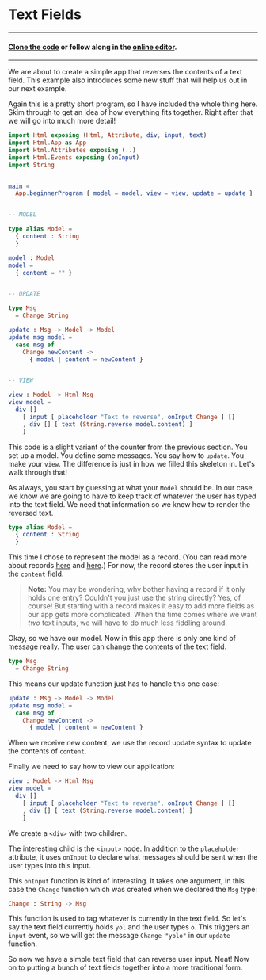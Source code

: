 # Text Fields

---
#### [Clone the code](https://github.com/evancz/elm-architecture-tutorial/) or follow along in the [online editor](http://elm-lang.org/examples/field).
---

We are about to create a simple app that reverses the contents of a text field. This example also introduces some new stuff that will help us out in our next example.

Again this is a pretty short program, so I have included the whole thing here. Skim through to get an idea of how everything fits together. Right after that we will go into much more detail!


```elm
import Html exposing (Html, Attribute, div, input, text)
import Html.App as App
import Html.Attributes exposing (..)
import Html.Events exposing (onInput)
import String


main =
  App.beginnerProgram { model = model, view = view, update = update }


-- MODEL

type alias Model =
  { content : String
  }

model : Model
model =
  { content = "" }


-- UPDATE

type Msg
  = Change String

update : Msg -> Model -> Model
update msg model =
  case msg of
    Change newContent ->
      { model | content = newContent }


-- VIEW

view : Model -> Html Msg
view model =
  div []
    [ input [ placeholder "Text to reverse", onInput Change ] []
    , div [] [ text (String.reverse model.content) ]
    ]
```

This code is a slight variant of the counter from the previous section. You set up a model. You define some messages. You say how to `update`. You make your `view`. The difference is just in how we filled this skeleton in. Let's walk through that!

As always, you start by guessing at what your `Model` should be. In our case, we know we are going to have to keep track of whatever the user has typed into the text field. We need that information so we know how to render the reversed text.

```elm
type alias Model =
  { content : String
  }
```

This time I chose to represent the model as a record. (You can read more about records [here](http://guide.elm-lang.org/core_language.html#records) and [here](http://elm-lang.org/docs/records).) For now, the record stores the user input in the `content` field.

> **Note:** You may be wondering, why bother having a record if it only holds one entry? Couldn't you just use the string directly? Yes, of course! But starting with a record makes it easy to add more fields as our app gets more complicated. When the time comes where we want *two* text inputs, we will have to do much less fiddling around.

Okay, so we have our model. Now in this app there is only one kind of message really. The user can change the contents of the text field.

```elm
type Msg
  = Change String
```

This means our update function just has to handle this one case:

```elm
update : Msg -> Model -> Model
update msg model =
  case msg of
    Change newContent ->
      { model | content = newContent }
```

When we receive new content, we use the record update syntax to update the contents of `content`.

Finally we need to say how to view our application:

```elm
view : Model -> Html Msg
view model =
  div []
    [ input [ placeholder "Text to reverse", onInput Change ] []
    , div [] [ text (String.reverse model.content) ]
    ]
```

We create a `<div>` with two children.

The interesting child is the `<input>` node. In addition to the `placeholder` attribute, it uses `onInput` to declare what messages should be sent when the user types into this input.

This `onInput` function is kind of interesting. It takes one argument, in this case the `Change` function which was created when we declared the `Msg` type:

```elm
Change : String -> Msg
```

This function is used to tag whatever is currently in the text field. So let's say the text field currently holds `yol` and the user types `o`. This triggers an `input` event, so we will get the message `Change "yolo"` in our `update` function.

So now we have a simple text field that can reverse user input. Neat! Now on to putting a bunch of text fields together into a more traditional form.